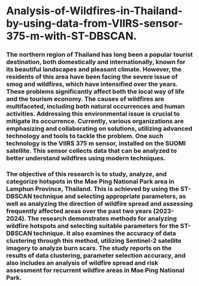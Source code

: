 # Analysis-of-Wildfires-in-Thailand-by-using-data-from-VIIRS-sensor-375-m-with-ST-DBSCAN.
###  The northern region of Thailand has long been a popular tourist destination, both domestically and internationally, known for its beautiful landscapes and pleasant climate. However, the residents of this area have been facing the severe issue of smog and wildfires, which have intensified over the years. These problems significantly affect both the local way of life and the tourism economy. The causes of wildfires are multifaceted, including both natural occurrences and human activities. Addressing this environmental issue is crucial to mitigate its occurrence. Currently, various organizations are emphasizing and collaborating on solutions, utilizing advanced technology and tools to tackle the problem. One such technology is the VIIRS 375 m sensor, installed on the SUOMI satellite. This sensor collects data that can be analyzed to better understand wildfires using modern techniques.

### The objective of this research is to study, analyze, and categorize hotspots in the Mae Ping National Park area in Lamphun Province, Thailand. This is achieved by using the ST-DBSCAN technique and selecting appropriate parameters, as well as analyzing the direction of wildfire spread and assessing frequently affected areas over the past two years (2023-2024). The research demonstrates methods for analyzing wildfire hotspots and selecting suitable parameters for the ST-DBSCAN technique. It also examines the accuracy of data clustering through this method, utilizing Sentinel-2 satellite imagery to analyze burn scars. The study reports on the results of data clustering, parameter selection accuracy, and also includes an analysis of wildfire spread and risk assessment for recurrent wildfire areas in Mae Ping National Park.
